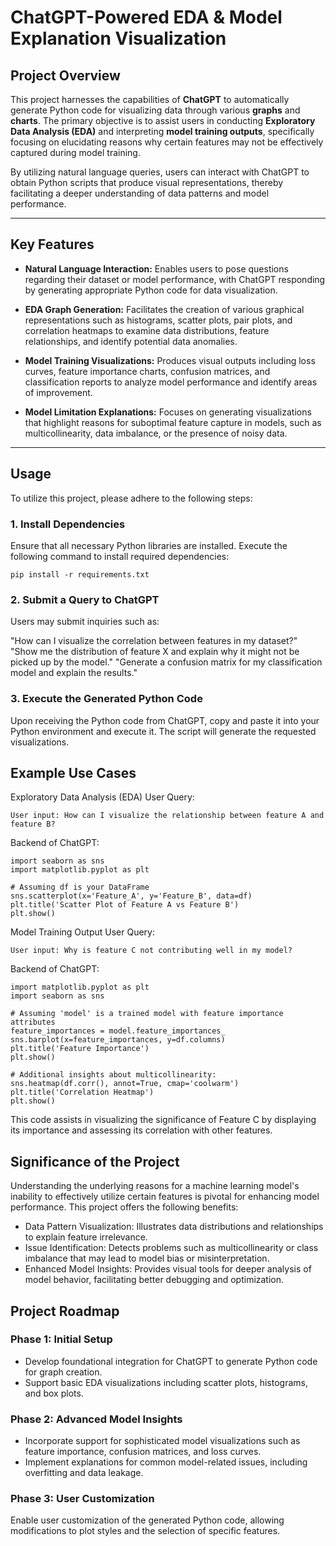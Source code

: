 # ChatGPT-Powered EDA & Model Explanation Visualization

## Project Overview

This project harnesses the capabilities of **ChatGPT** to automatically generate Python code for visualizing data through various **graphs** and **charts**. The primary objective is to assist users in conducting **Exploratory Data Analysis (EDA)** and interpreting **model training outputs**, specifically focusing on elucidating reasons why certain features may not be effectively captured during model training.

By utilizing natural language queries, users can interact with ChatGPT to obtain Python scripts that produce visual representations, thereby facilitating a deeper understanding of data patterns and model performance.

---

## Key Features

- **Natural Language Interaction:** Enables users to pose questions regarding their dataset or model performance, with ChatGPT responding by generating appropriate Python code for data visualization.

- **EDA Graph Generation:** Facilitates the creation of various graphical representations such as histograms, scatter plots, pair plots, and correlation heatmaps to examine data distributions, feature relationships, and identify potential data anomalies.

- **Model Training Visualizations:** Produces visual outputs including loss curves, feature importance charts, confusion matrices, and classification reports to analyze model performance and identify areas of improvement.

- **Model Limitation Explanations:** Focuses on generating visualizations that highlight reasons for suboptimal feature capture in models, such as multicollinearity, data imbalance, or the presence of noisy data.

---

## Usage

To utilize this project, please adhere to the following steps:

### 1. Install Dependencies

Ensure that all necessary Python libraries are installed. Execute the following command to install required dependencies:

```
pip install -r requirements.txt
```
###  2. Submit a Query to ChatGPT
Users may submit inquiries such as:

"How can I visualize the correlation between features in my dataset?"
"Show me the distribution of feature X and explain why it might not be picked up by the model."
"Generate a confusion matrix for my classification model and explain the results."

### 3. Execute the Generated Python Code
Upon receiving the Python code from ChatGPT, copy and paste it into your Python environment and execute it. The script will generate the requested visualizations.


## Example Use Cases
Exploratory Data Analysis (EDA)
User Query:

```
User input: How can I visualize the relationship between feature A and feature B?
```

Backend of ChatGPT:
```
import seaborn as sns
import matplotlib.pyplot as plt

# Assuming df is your DataFrame
sns.scatterplot(x='Feature_A', y='Feature_B', data=df)
plt.title('Scatter Plot of Feature A vs Feature B')
plt.show()
```

Model Training Output
User Query:

```
User input: Why is feature C not contributing well in my model?
```

Backend of ChatGPT:
```
import matplotlib.pyplot as plt
import seaborn as sns

# Assuming 'model' is a trained model with feature importance attributes
feature_importances = model.feature_importances_
sns.barplot(x=feature_importances, y=df.columns)
plt.title('Feature Importance')
plt.show()

# Additional insights about multicollinearity:
sns.heatmap(df.corr(), annot=True, cmap='coolwarm')
plt.title('Correlation Heatmap')
plt.show()
```
This code assists in visualizing the significance of Feature C by displaying its importance and assessing its correlation with other features.

## Significance of the Project
Understanding the underlying reasons for a machine learning model's inability to effectively utilize certain features is pivotal for enhancing model performance. This project offers the following benefits:

* Data Pattern Visualization: Illustrates data distributions and relationships to explain feature irrelevance.
* Issue Identification: Detects problems such as multicollinearity or class imbalance that may lead to model bias or misinterpretation.
* Enhanced Model Insights: Provides visual tools for deeper analysis of model behavior, facilitating better debugging and optimization.

## Project Roadmap
### Phase 1: Initial Setup

* Develop foundational integration for ChatGPT to generate Python code for graph creation.
* Support basic EDA visualizations including scatter plots, histograms, and box plots.

### Phase 2: Advanced Model Insights

* Incorporate support for sophisticated model visualizations such as feature importance, confusion matrices, and loss curves.
* Implement explanations for common model-related issues, including overfitting and data leakage.

### Phase 3: User Customization
Enable user customization of the generated Python code, allowing modifications to plot styles and the selection of specific features.



